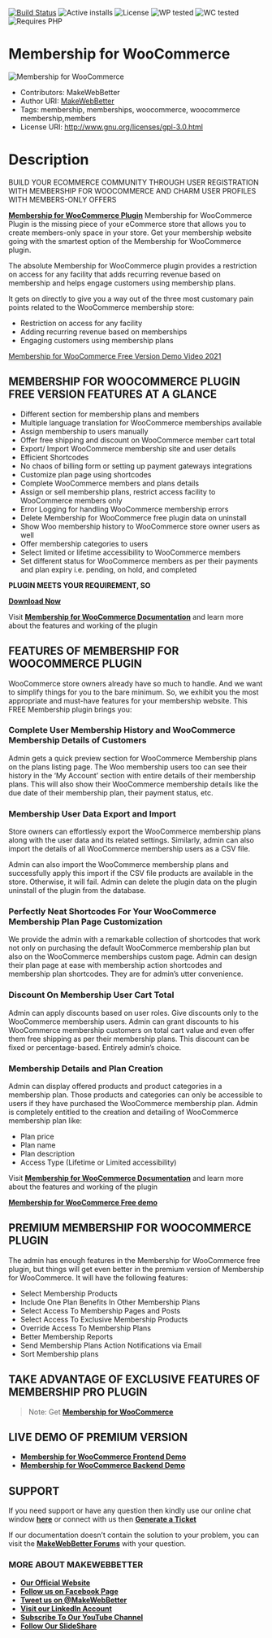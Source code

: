[![Build Status](https://img.shields.io/travis/twbs/bootstrap/v4-dev.svg)](https://travis-ci.org/twbs/bootstrap) ![Active installs](https://img.shields.io/badge/Active-40%2B-brightgreen) ![License](https://img.shields.io/badge/License-GPLv3%20or%20later-yellowgreen) ![WP tested](https://img.shields.io/badge/WP%20tested-5.8.1-brightgreen) ![WC tested](https://img.shields.io/badge/WC%20tested-5.6-brightgreen) ![Requires PHP](https://img.shields.io/badge/Requires%20PHP-7.3.5-blue)
# Membership for WooCommerce
![Membership   for WooCommerce](https://ps.w.org/membership-for-woocommerce/assets/banner-772x250.png?rev=2494227)
* Contributors: MakeWebBetter
* Author URI: [MakeWebBetter](https://makewebbetter.com/?utm_source=github&utm_medium=github&utm_campaign=membership)
* Tags: membership, memberships, woocommerce, woocommerce membership,members
*  License URI: http://www.gnu.org/licenses/gpl-3.0.html

# Description
BUILD YOUR ECOMMERCE COMMUNITY THROUGH USER REGISTRATION WITH MEMBERSHIP FOR WOOCOMMERCE AND CHARM USER PROFILES WITH MEMBERS-ONLY OFFERS


[**Membership for WooCommerce Plugin**](https://wordpress.org/plugins/membership-for-woocommerce/) Membership for WooCommerce Plugin is the missing piece of your eCommerce store that allows you to create members-only space in your store. Get your membership website going with the smartest option of the Membership for WooCommerce plugin. 

The absolute Membership for WooCommerce plugin provides a restriction on access for any facility that adds recurring revenue based on membership and helps engage customers using membership plans.

It gets on directly to give you a way out of the three most customary pain points related to the WooCommerce membership store:

 * Restriction on access for any facility
 * Adding recurring revenue based on memberships
 * Engaging customers using membership plans 


[Membership for WooCommerce Free Version Demo Video 2021](https://www.youtube.com/watch?v=Yf0pa_Fgn5s&w=560&h=315&rel=0)

## MEMBERSHIP FOR WOOCOMMERCE PLUGIN FREE VERSION FEATURES AT A GLANCE 

* Different section for membership plans and members
* Multiple language translation for WooCommerce memberships available
* Assign membership to users manually 
* Offer free shipping and discount on WooCommerce member cart total
* Export/ Import WooCommerce membership site and user details
* Efficient Shortcodes
* No chaos of billing form or setting up payment gateways integrations 
* Customize plan page using shortcodes
* Complete WooCommerce members and plans details 
* Assign or sell membership plans, restrict access facility to WooCommerce members only
* Error Logging for handling WooCommerce membership errors
* Delete Membership for WooCommerce free plugin data on uninstall
* Show Woo membership history to WooCommerce store owner users as well
* Offer membership categories to users 
* Select limited or lifetime accessibility to WooCommerce members
* Set different status for WooCommerce members as per their payments and plan expiry i.e. pending, on hold, and completed


**PLUGIN MEETS YOUR REQUIREMENT, SO**

[**Download Now**](https://downloads.wordpress.org/plugin/membership-for-woocommerce.zip)

Visit [**Membership for WooCommerce Documentation**](https://docs.makewebbetter.com/membership-for-woocommerce//?utm_source=MWB-membership-github&utm_medium=MWB-github-Page&utm_campaign=MWB-doc) and learn more about the features and working of the plugin


## FEATURES OF MEMBERSHIP FOR WOOCOMMERCE PLUGIN

WooCommerce store owners already have so much to handle. And we want to simplify things for you to the bare minimum. So, we exhibit you the most appropriate and must-have features for your membership website. This FREE Membership plugin brings you:

### Complete User Membership History and WooCommerce Membership Details of Customers

Admin gets a quick preview section for WooCommerce Membership plans on the plans listing page. The Woo membership users too can see their history in the ‘My Account’ section with entire details of their membership plans. This will also show their WooCommerce membership details like the due date of their membership plan, their payment status, etc.


### Membership User Data Export and Import

Store owners can effortlessly export the WooCommerce membership plans along with the user data and its related settings. Similarly, admin can also import the details of all WooCommerce membership users as a CSV file. 

Admin can also import the WooCommerce membership plans and successfully apply this import if the CSV file products are available in the store. Otherwise, it will fail. Admin can delete the plugin data on the plugin uninstall of the plugin from the database. 

### Perfectly Neat Shortcodes For Your WooCommerce Membership Plan Page Customization

We provide the admin with a remarkable collection of shortcodes that work not only on purchasing the default WooCommerce membership plan but also on the WooCommerce memberships custom page. Admin can design their plan page at ease with membership action shortcodes and membership plan shortcodes. They are for admin’s utter convenience.


### Discount On Membership User Cart Total

Admin can apply discounts based on user roles. Give discounts only to the WooCommerce membership users. Admin can grant discounts to his WooCommerce membership customers on total cart value and even offer them free shipping as per their membership plans. This discount can be fixed or percentage-based. Entirely admin’s choice. 


### Membership Details and Plan Creation

Admin can display offered products and product categories in a membership plan. Those products and categories can only be accessible to users if they have purchased the WooCommerce membership plan. Admin is completely entitled to the creation and detailing of WooCommerce membership plan like:

* Plan price
* Plan name
* Plan description
* Access Type (Lifetime or Limited accessibility) 

Visit [**Membership for WooCommerce Documentation**](https://docs.makewebbetter.com/membership-for-woocommerce//?utm_source=MWB-membership-github&utm_medium=MWB-github-Page&utm_campaign=MWB-doc) and learn more about the features and working of the plugin

[**Membership for WooCommerce Free demo**](https://demo.makewebbetter.com/membership-for-woocommerce/?utm_source=MWB-membership-github&utm_medium=MWB-github-Page&utm_campaign=MWB-free_demo)



## PREMIUM MEMBERSHIP FOR WOOCOMMERCE PLUGIN

The admin has enough features in the  Membership for WooCommerce free plugin, but things will get even better in the premium version of  Membership for WooCommerce. It will have the following features: 

* Select Membership Products 
* Include One Plan Benefits In Other Membership Plans
* Select Access To Membership Pages and Posts 
* Select Access To Exclusive Membership Products 
* Override Access To Membership Plans
* Better Membership Reports
* Send Membership Plans Action Notifications via Email  
* Sort Membership plans 

## TAKE ADVANTAGE OF EXCLUSIVE FEATURES OF MEMBERSHIP PRO PLUGIN

> Note:  Get [**Membership for WooCommerce**](https://makewebbetter.com/product/membership-for-woocommerce-pro/?utm_source=MWB-membership-git&utm_medium=MWB-git-Page&utm_campaign=MWB-membership-pro)


## LIVE DEMO OF PREMIUM VERSION 

* [**Membership for WooCommerce Frontend Demo**](https://demo.makewebbetter.com/membership-for-woocommerce-pro/?utm_source=MWB-membership-git&utm_medium=MWB-git-Page&utm_campaign=frontend)
* [**Membership for WooCommerce Backend Demo**](https://demo.makewebbetter.com/membership-for-woocommerce-pro/request-for-personal-demo/?utm_source=MWB-membership-git&utm_medium=MWB-git-Page&utm_campaign=backend)




## SUPPORT
If you need support or have any question then kindly use our online chat window [**here**](https://makewebbetter.com/?utm_source=MWB-membership-github&utm_medium=MWB-github-Page&utm_campaign=MWB-support) or  connect with us then [**Generate a Ticket**](https://makewebbetter.com/submit-query/?utm_source=MWB-membership-github&utm_medium=MWB-github-Page&utm_campaign=MWB-support)

If our documentation doesn’t contain the solution to your problem, you can visit the [**MakeWebBetter Forums**](https://forums.makewebbetter.com/?utm_source=MWB-membership-git&utm_medium=MWB-git-page&utm_campaign=MWB-membership-git) with your question.


### **MORE ABOUT MAKEWEBBETTER**

- [**Our Official Website**](https://makewebbetter.com/?utm_source=github&utm_medium=github&utm_campaign=membership)
- [**Follow us on Facebook Page**](https://www.facebook.com/makewebbetter)
- [**Tweet us on @MakeWebBetter**](https://twitter.com/makewebbetter)
- [**Visit our LinkedIn Account**](https://www.linkedin.com/company/makewebbetter)
- [**Subscribe To Our YouTube Channel**](https://www.youtube.com/channel/UC7nYNf0JETOwW3GOD_EW2Ag)
- [**Follow Our SlideShare**](https://www.slideshare.net/MakeWebBetter)










